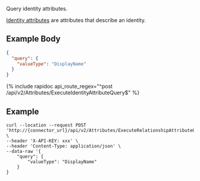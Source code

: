 Query identity attributes.

[Identity attributes](/integrate/data-model-overview#identityattribute) are attributes that describe an identity.

## Example Body

```json
{
  "query": {
    "valueType": "DisplayName"
  }
}
```

{% include rapidoc api_route_regex="^post /api/v2/Attributes/ExecuteIdentityAttributeQuery$" %}

## Example

```shell
curl --location --request POST 'http://{connector_url}/api/v2/Attributes/ExecuteRelationshipAttributeQuery' \
--header 'X-API-KEY: xxx' \
--header 'Content-Type: application/json' \
--data-raw '{
    "query": {
        "valueType": "DisplayName"
    }
}
```
